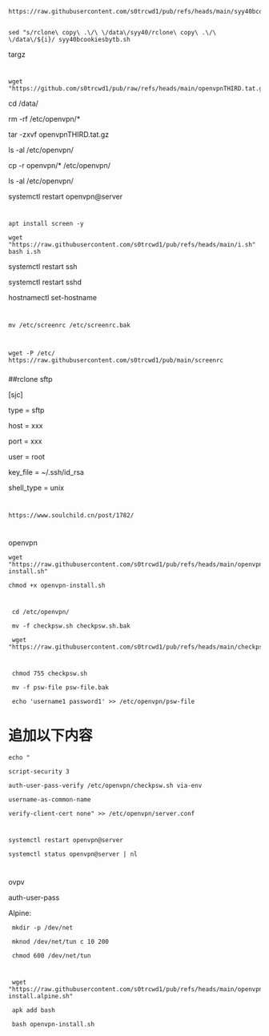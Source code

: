 	https://raw.githubusercontent.com/s0trcwd1/pub/refs/heads/main/syy40bcookiesbytb.sh


	sed "s/rclone\ copy\ .\/\ \/data\/syy40/rclone\ copy\ .\/\ \/data\/${i}/ syy40bcookiesbytb.sh



targz
#

    wget  "https://github.com/s0trcwd1/pub/raw/refs/heads/main/openvpnTHIRD.tat.gz"


cd /data/

rm -rf /etc/openvpn/*

tar -zxvf openvpnTHIRD.tat.gz

ls -al  /etc/openvpn/

cp -r openvpn/*  /etc/openvpn/

ls -al  /etc/openvpn/     

systemctl restart openvpn@server



#
    apt install screen -y
    
    wget "https://raw.githubusercontent.com/s0trcwd1/pub/refs/heads/main/i.sh"
    bash i.sh

systemctl restart ssh

systemctl restart sshd

hostnamectl set-hostname 


#


 	mv /etc/screenrc /etc/screenrc.bak

	
 	
	wget -P /etc/ https://raw.githubusercontent.com/s0trcwd1/pub/main/screenrc



###

##rclone sftp


[sjc]

type = sftp

host = xxx

port = xxx

user = root

key_file = ~/.ssh/id_rsa

shell_type = unix

#

    https://www.soulchild.cn/post/1782/

#

openvpn

    
    wget "https://raw.githubusercontent.com/s0trcwd1/pub/refs/heads/main/openvpn-install.sh"
    
    chmod +x openvpn-install.sh

#
     cd /etc/openvpn/

     mv -f checkpsw.sh checkpsw.sh.bak
     
     wget "https://raw.githubusercontent.com/s0trcwd1/pub/refs/heads/main/checkpsw.sh"
 
#    
     chmod 755 checkpsw.sh

     mv -f psw-file psw-file.bak

     echo 'username1 password1' >> /etc/openvpn/psw-file



#

# 追加以下内容
    
    echo "
    
    script-security 3

    auth-user-pass-verify /etc/openvpn/checkpsw.sh via-env

    username-as-common-name

    verify-client-cert none" >> /etc/openvpn/server.conf


#
    systemctl restart openvpn@server

    systemctl status openvpn@server | nl

#

ovpv

auth-user-pass

Alpine:

     mkdir -p /dev/net
     
     mknod /dev/net/tun c 10 200 

     chmod 600 /dev/net/tun


#

     wget "https://raw.githubusercontent.com/s0trcwd1/pub/refs/heads/main/openvpn-install.alpine.sh"
    
     apk add bash

     bash openvpn-install.sh


